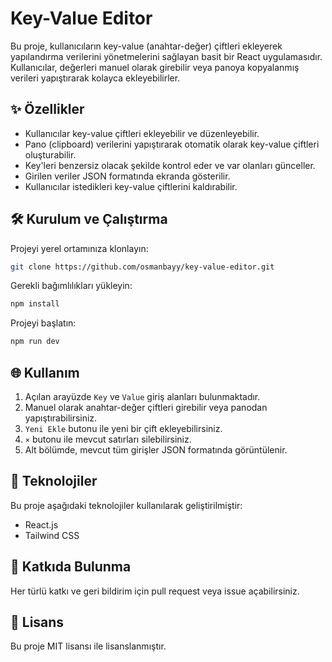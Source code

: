 # Key-Value Editor

Bu proje, kullanıcıların key-value (anahtar-değer) çiftleri ekleyerek yapılandırma verilerini yönetmelerini sağlayan basit bir React uygulamasıdır. Kullanıcılar, değerleri manuel olarak girebilir veya panoya kopyalanmış verileri yapıştırarak kolayca ekleyebilirler.

## ✨ Özellikler
- Kullanıcılar key-value çiftleri ekleyebilir ve düzenleyebilir.
- Pano (clipboard) verilerini yapıştırarak otomatik olarak key-value çiftleri oluşturabilir.
- Key'leri benzersiz olacak şekilde kontrol eder ve var olanları günceller.
- Girilen veriler JSON formatında ekranda gösterilir.
- Kullanıcılar istedikleri key-value çiftlerini kaldırabilir.

## 🛠 Kurulum ve Çalıştırma

Projeyi yerel ortamınıza klonlayın:
```sh
git clone https://github.com/osmanbayy/key-value-editor.git
```

Gerekli bağımlılıkları yükleyin:
```sh
npm install
```

Projeyi başlatın:
```sh
npm run dev
```

## 🌐 Kullanım
1. Açılan arayüzde `Key` ve `Value` giriş alanları bulunmaktadır.
2. Manuel olarak anahtar-değer çiftleri girebilir veya panodan yapıştırabilirsiniz.
3. `Yeni Ekle` butonu ile yeni bir çift ekleyebilirsiniz.
4. `×` butonu ile mevcut satırları silebilirsiniz.
5. Alt bölümde, mevcut tüm girişler JSON formatında görüntülenir.

## 🔧 Teknolojiler
Bu proje aşağıdaki teknolojiler kullanılarak geliştirilmiştir:
- React.js
- Tailwind CSS

## 🌟 Katkıda Bulunma
Her türlü katkı ve geri bildirim için pull request veya issue açabilirsiniz.

## 👤 Lisans
Bu proje MIT lisansı ile lisanslanmıştır.

